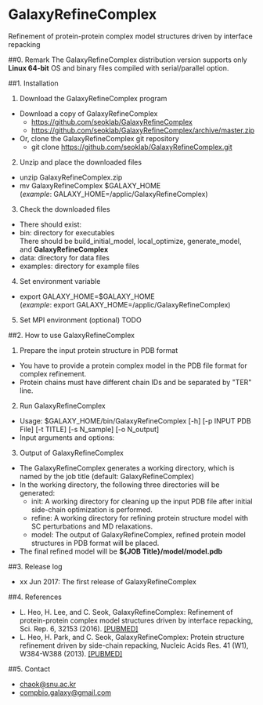 # GalaxyRefineComplex
Refinement of protein-protein complex model structures driven by interface repacking

##0. Remark
The GalaxyRefineComplex distribution version supports only **Linux 64-bit** OS and binary files compiled with serial/parallel option.

##1. Installation
1. Download the GalaxyRefineComplex program
 * Download a copy of GalaxyRefineComplex
    * https://github.com/seoklab/GalaxyRefineComplex
    * https://github.com/seoklab/GalaxyRefineComplex/archive/master.zip
 * Or, clone the GalaxyRefineComplex git repository 
     * git clone https://github.com/seoklab/GalaxyRefineComplex.git

2. Unzip and place the downloaded files
 * unzip GalaxyRefineComplex.zip
 * mv GalaxyRefineComplex $GALAXY_HOME  
    (*example*: GALAXY_HOME=/applic/GalaxyRefineComplex)

3. Check the downloaded files
 * There should exist:
  * bin: directory for executables  
    There should be build_initial_model, local_optimize, generate_model, and **GalaxyRefineComplex**
  * data: directory for data files
  * examples: directory for example files

4. Set environment variable
 * export GALAXY_HOME=$GALAXY_HOME  
    (*example*: export GALAXY_HOME=/applic/GalaxyRefineComplex)

5. Set MPI environment (optional)
    TODO

##2. How to use GalaxyRefineComplex
1. Prepare the input protein structure in PDB format
 * You have to provide a protein complex model in the PDB file format for complex refinement.
 * Protein chains must have different chain IDs and be separated by "TER" line.

2. Run GalaxyRefineComplex
 * Usage: $GALAXY_HOME/bin/GalaxyRefineComplex [-h] [-p INPUT PDB File] [-t TITLE] [-s N_sample] [-o N_output]
 * Input arguments and options:     

3. Output of GalaxyRefineComplex
 * The GalaxyRefineComplex generates a working directory, which is named by the job title (default: GalaxyRefineComplex)
 * In the working directory, the following three directories will be generated:   
    * init:   A working directory for cleaning up the input PDB file after initial side-chain optimization is performed.   
    * refine: A working directory for refining protein structure model with SC perturbations and MD relaxations.     
    * model:  The output of GalaxyRefineComplex, refined protein model structures in PDB format will be placed.      
 * The final refined model will be **${JOB Title}/model/model.pdb**

##3. Release log
* xx Jun 2017: The first release of GalaxyRefineComplex

##4. References
* L. Heo, H. Lee, and C. Seok, GalaxyRefineComplex: Refinement of protein-protein complex model structures driven by
 interface repacking, Sci. Rep. 6, 32153 (2016). [[PUBMED]](http://www.ncbi.nlm.nih.gov/pubmed/27535582)
* L. Heo, H. Park, and C. Seok, GalaxyRefineComplex: Protein structure refinement driven by side-chain repacking, 
 Nucleic Acids Res. 41 (W1), W384-W388 (2013). [[PUBMED]](http://www.ncbi.nlm.nih.gov/pubmed/23737448)

##5. Contact
* chaok@snu.ac.kr
* compbio.galaxy@gmail.com

